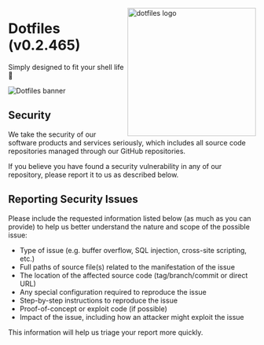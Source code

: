 <!-- markdownlint-disable MD033 MD041 -->

<img src="https://kura.pro/dotfiles/v2/images/logos/dotfiles.svg"
alt="dotfiles logo" width="261" align="right" />

<!-- markdownlint-enable MD033 MD041 -->

# Dotfiles (v0.2.465)

Simply designed to fit your shell life 🐚

![Dotfiles banner][banner]

## Security

We take the security of our software products and services seriously,
which includes all source code repositories managed through our GitHub
repositories.

If you believe you have found a security vulnerability in any of our
repository, please report it to us as described below.

## Reporting Security Issues

Please include the requested information listed below (as much as you
can provide) to help us better understand the nature and scope of the
possible issue:

- Type of issue (e.g. buffer overflow, SQL injection, cross-site scripting,
  etc.)
- Full paths of source file(s) related to the manifestation of the issue
- The location of the affected source code (tag/branch/commit or direct URL)
- Any special configuration required to reproduce the issue
- Step-by-step instructions to reproduce the issue
- Proof-of-concept or exploit code (if possible)
- Impact of the issue, including how an attacker might exploit the issue

This information will help us triage your report more quickly.

[banner]: https://kura.pro/dotfiles/v2/images/titles/title-dotfiles.svg
